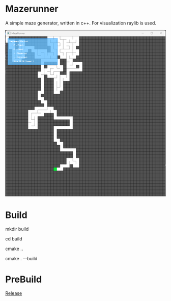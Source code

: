 # Mazerunner

A simple maze generator, written in c++. For visualization raylib is used.

![ScreenShot](/img/screenshot.png)

# Build

mkdir build

cd build

cmake ..

cmake . --build

# PreBuild

[Release](/release/win64/mazeRunner.exe)
